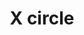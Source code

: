 ---
title: X circle
tags: ["x", "circle", "close", "cancel", "remove"]
icon: x-circle
svg: '<svg xmlns="http://www.w3.org/2000/svg" width="24" height="24" fill="none" viewBox="0 0 24 24" stroke-width="1.5" stroke-linecap="round" stroke-linejoin="round" stroke="currentColor"><path d="m15 9-6 6m0-6 6 6"/><circle cx="12" cy="12" r="9"/></svg>'
---